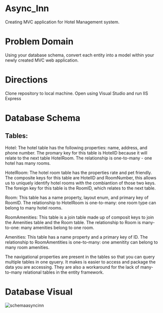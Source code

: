 # Async_Inn
Creating MVC application for Hotel Management system.

# Problem Domain
Using your database schema, convert each entity into a model within your newly created MVC web application.

# Directions
Clone repository to local machine. Open using Visual Studio and run IIS Express

# Database Schema
## Tables:
Hotel: The hotel table has the following properties: name, address, and phone number. The promary key for this table is HotelID because it will relate to the next table HotelRoom. The relationship is one-to-many - one hotel has many rooms.

HotelRoom: The hotel room table has the properties rate and pet friendly. The composite keys for this table are HotelID and RoomNumber, this allows us to uniquely identify hotel rooms with the combiantion of those two keys. The foreign key for this table is the RoomID, which relates to the next table.

Room: This table has a name property, layout enum, and primary key of RoomID. The relationship to HotelRoom is one-to-many: one room type can belong to many hotel rooms.

RoomAmenities: This table is a join table made up of composit keys to join the Amenities table and the Room table. The relationship to Room is many-to-one: many amenities belong to one room.

Amenities: This table has a name property and a primary key of ID. The relationship to RoomAmentities is one-to-many: one amenitity can belong to many room amenities.

The navigational properties are present in the tables so that you can query multiple tables in one qyuery. It makes is easier to access and package the data you are accessing. They are also a workaround for the lack of many-to-many relational tables in the entity framework.

# Database Visual
![schemaasyncinn](https://user-images.githubusercontent.com/17580143/47537294-c9052480-d879-11e8-972b-fc31edd0554a.png)

